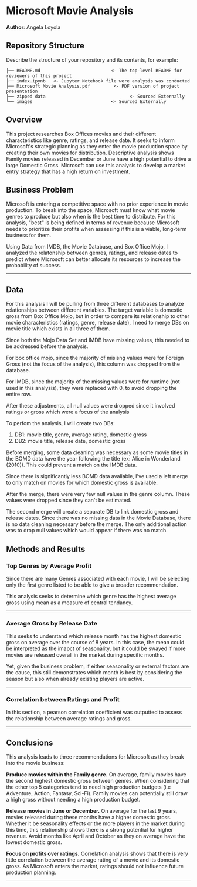 # Microsoft Movie Analysis

**Author**: Angela Loyola

## Repository Structure

Describe the structure of your repository and its contents, for example:

```
├── README.md                           <- The top-level README for reviewers of this project
├── index.ipynb   <- Jupyter Notebook file were analysis was conducted 
├── Microsoft Movie Analysis.pdf         <- PDF version of project presentation
├── zipped data                                <- Sourced Externally 
└── images                              <- Sourced Externally
```

## Overview

This project researches Box Offices movies and their different characteristics like genre, ratings, and release date. It seeks to inform Microsoft's strategic planning as they enter the movie production space by creating their own movies for distribution. Descriptive analysis shows Family movies released in December or June have a high potential to drive a large Domestic Gross. Microsoft can use this analysis to develop a market entry strategy that has a high return on investment. 


## Business Problem

Microsoft is entering a competitive space with no prior experience in movie production. To break into the space, Microsoft must know what movie genres to produce but also when is the best time to distribute. For this analysis, "best" is being defined in terms of revenue because Microsoft needs to prioritize their profits when assessing if this is a viable, long-term business for them. 

Using Data from IMDB, the Movie Database, and Box Office Mojo,  I analyzed the relatonship between genres, ratings, and release dates to predict where Microsoft can better allocate its resources to increase the probability of success. 

***

## Data 

For this analysis I will be pulling from three different databases to analyze relationships between different variables. The target variable is domestic gross from Box Office Mojo, but in order to compare its relationship to other movie characteristics (ratings, genre, release date), I need to merge DBs on movie title which exists in all three of them. 

Since both the Mojo Data Set and IMDB have missing values, this needed to be addressed before the analysis.

For box office mojo, since the majority of misisng values were for Foreign Gross (not the focus of the analysis), this column was dropped from the database. 

For IMDB, since the majority of the missing values were for runtime (not used in this analysis), they were replaced with 0, to avoid dropping the entire row. 

After these adjustments, all null values were dropped since it involved ratings or gross which were a focus of the analysis

To perfom the analysis, I will create two DBs: 
1. DB1: movie title, genre, average rating, domestic gross
2. DB2: movie title, release date, domestic gross

Before merging, some data cleaning was necessary as some movie titles in the BOMD data have the year following the title (ex: Alice in Wonderland (2010)). This could prevent a match on the IMDB data. 

Since there is significantly less BOMD data avaliable, I've used a left merge to only match on movies for which domestic gross is available. 

After the merge, there were very few null values in the genre column. These values were dropped since they can't be estimated. 

The second merge will create a separate DB to link domestic gross and release dates. Since there was no missing data in the Movie Database, there is no data cleaning necessary before the merge. The only additional action was to drop null values which would appear if there was no match. 

## Methods and Results

### Top Genres by Average Profit

Since there are many Genres associated with each movie, I will be selecting only the first genre listed to be able to give a broader recommendation. 

This analysis seeks to determine which genre has the highest average gross using mean as a measure of central tendancy.

***
### Average Gross by Release Date 

This seeks to understand which release month has the highest domestic gross on average over the course of 8 years. In this case, the mean could be interpreted as the imapct of seasonality, but it could be swayed if more movies are released overall in the market during specific months. 

Yet, given the business problem, if either seasonality or external factors are the cause, this still demonstrates which month is best by considering the season but also when already existing players are active. 
***

### Correlation between Ratings and Profit

In this section, a pearson correlation coefficient was outputted to assess the relationship between average ratings and gross.

***


## Conclusions

This analysis leads to three recommendations for Microsoft as they break into the movie business:

<b>Produce movies within the Family genre.</b> On average, family movies have the second highest domestic gross between genres. When considering that the other top 5 categories tend to need high production budgets (i.e Adventure, Action, Fantasy, Sci-Fi). Family movies can potentially still draw a high gross without needing a high production budget. 

<b>Release movies in June or December.</b> On average for the last 9 years, movies released during these months have a higher domestic gross. Whether it be seasonality effects or the more players in the market during this time, this relationship shows there is a strong potential for higher revenue. Avoid months like April and October as they on average have the lowest domestic gross. 

<b>Focus on profits over ratings.</b> Correlation analysis shows that there is very little correlation between the average rating of a movie and its domestic gross. As Microsoft enters the market, ratings should not influence future production planning. 
***

